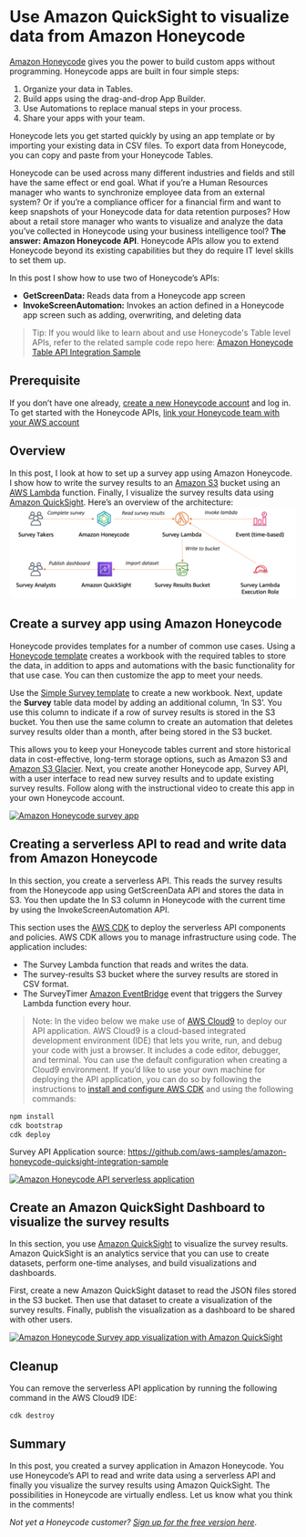 # Use Amazon QuickSight to visualize data from Amazon Honeycode

[Amazon Honeycode](https://www.honeycode.aws/?trk=el_a134p000006gNooAAE&trkCampaign=pac-edm-2020-honeycode-homepage&sc_channel=el&sc_campaign=pac-edm-2020-honeycode-website_links-adoption-quicksight_post_link&sc_outcome=Enterprise_Digital_Marketing&sc_geo=NAMER&sc_country=US) gives you the power to build custom apps without programming. Honeycode apps are built in four simple steps: 

1. Organize your data in Tables.
2. Build apps using the drag-and-drop App Builder.
3. Use Automations to replace manual steps in your process.
4. Share your apps with your team. 

Honeycode lets you get started quickly by using an app template or by importing your existing data in CSV files. To export data from Honeycode, you can copy and paste from your Honeycode Tables. 

Honeycode can be used across many different industries and fields and still have the same effect or end goal. What if you’re a Human Resources manager who wants to synchronize employee data from an external system? Or if you’re a compliance officer for a financial firm and want to keep snapshots of your Honeycode data for data retention purposes? How about a retail store manager who wants to visualize and analyze the data you’ve collected in Honeycode using your business intelligence tool? **The answer: Amazon Honeycode API**. Honeycode APIs allow you to extend Honeycode beyond its existing capabilities but they do require IT level skills to set them up.

In this post I show how to use two of Honeycode’s APIs:

* **GetScreenData:** Reads data from a Honeycode app screen 
* **InvokeScreenAutomation:** Invokes an action defined in a Honeycode app screen such as adding, overwriting, and deleting data

>Tip: If you would like to learn about and use Honeycode's Table level APIs, refer to the related sample code repo here: [Amazon Honeycode Table API Integration Sample](https://github.com/aws-samples/amazon-honeycode-table-api-integration-sample)

## Prerequisite

If you don’t have one already, [create a new Honeycode account](https://www.honeycode.aws/?trk=el_a134p000006gNooAAE&trkCampaign=pac-edm-2020-honeycode-homepage&sc_channel=el&sc_campaign=pac-edm-2020-honeycode-website_links-adoption-quicksight_post_link&sc_outcome=Enterprise_Digital_Marketing&sc_geo=NAMER&sc_country=US) and log in. To get started with the Honeycode APIs, [link your Honeycode team with your AWS account](https://honeycodecommunity.aws/t/connecting-honeycode-to-an-aws-account/98)

## Overview

In this post, I look at how to set up a survey app using Amazon Honeycode. I show how to write the survey results to an [Amazon S3](https://aws.amazon.com/s3/) bucket using an [AWS Lambda](https://aws.amazon.com/lambda/) function. Finally, I visualize the survey results data using [Amazon QuickSight](https://aws.amazon.com/quicksight/). Here’s an overview of the architecture: ![Honeycode Screen APIs sample architecture](amazon-honeycode-api-sample-architecture.png)

## Create a survey app using Amazon Honeycode

Honeycode provides templates for a number of common use cases. Using a [Honeycode template](https://www.honeycode.aws/templates) creates a workbook with the required tables to store the data, in addition to apps and automations with the basic functionality for that use case. You can then customize the app to meet your needs.

Use the [Simple Survey template](https://www.honeycode.aws/templates/simple-survey) to create a new workbook. Next, update the **Survey** table data model by adding an additional column, ‘In S3’. You use this column to indicate if a row of survey results is stored in the S3 bucket. You then use the same column to create an automation that deletes survey results older than a month, after being stored in the S3 bucket.

This allows you to keep your Honeycode tables current and store historical data in cost-effective, long-term storage options, such as Amazon S3 and [Amazon S3 Glacier](https://aws.amazon.com/glacier/). Next, you create another Honeycode app, Survey API, with a user interface to read new survey results and to update existing survey results. Follow along with the instructional video to create this app in your own Honeycode account.

[![Amazon Honeycode survey app](https://img.youtube.com/vi/2tvib8391OQ/0.jpg)](https://www.youtube.com/watch?v=2tvib8391OQ)

## Creating a serverless API to read and write data from Amazon Honeycode

In this section, you create a serverless API. This reads the survey results from the Honeycode app using GetScreenData API and stores the data in S3. You then update the In S3 column in Honeycode with the current time by using the InvokeScreenAutomation API.

This section uses the [AWS CDK](https://aws.amazon.com/cdk/) to deploy the serverless API components and policies. AWS CDK allows you to manage infrastructure using code. The application includes:

* The Survey Lambda function that reads and writes the data.
* The survey-results S3 bucket where the survey results are stored in CSV format.
* The SurveyTimer [Amazon EventBridge](https://aws.amazon.com/eventbridge/) event that triggers the Survey Lambda function every hour.

> Note: In the video below we make use of [AWS Cloud9](https://aws.amazon.com/cloud9/) to deploy our API application. AWS Cloud9 is a cloud-based integrated development environment (IDE) that lets you write, run, and debug your code with just a browser. It includes a code editor, debugger, and terminal. You can use the default configuration when creating a Cloud9 environment. If you’d like to use your own machine for deploying the API application, you can do so by following the instructions to [install and configure AWS CDK](https://docs.aws.amazon.com/cdk/latest/guide/getting_started.html#getting_started_prerequisites) and using the following commands:

```
npm install
cdk bootstrap
cdk deploy
```

Survey API Application source: https://github.com/aws-samples/amazon-honeycode-quicksight-integration-sample

[![Amazon Honeycode API serverless application](https://img.youtube.com/vi/LV3FEG6O6H8/0.jpg)](https://www.youtube.com/watch?v=LV3FEG6O6H8)

## Create an Amazon QuickSight Dashboard to visualize the survey results

In this section, you use [Amazon QuickSight](https://aws.amazon.com/quicksight/) to visualize the survey results. Amazon QuickSight is an analytics service that you can use to create datasets, perform one-time analyses, and build visualizations and dashboards.

First, create a new Amazon QuickSight dataset to read the JSON files stored in the S3 bucket. Then use that dataset to create a visualization of the survey results. Finally, publish the visualization as a dashboard to be shared with other users.

[![Amazon Honeycode Survey app visualization with Amazon QuickSight](https://img.youtube.com/vi/uVx-Ni7bgE4/0.jpg)](https://www.youtube.com/watch?v=uVx-Ni7bgE4)

## Cleanup

You can remove the serverless API application by running the following command in the AWS Cloud9 IDE:

```
cdk destroy
```

## Summary

In this post, you created a survey application in Amazon Honeycode. You use Honeycode’s API to read and write data using a serverless API and finally you visualize the survey results using Amazon QuickSight. The possibilities in Honeycode are virtually endless. Let us know what you think in the comments!

*Not yet a Honeycode customer? [Sign up for the free version here](https://www.honeycode.aws/?trk=el_a134p000006gNooAAE&trkCampaign=pac-edm-2020-honeycode-homepage&sc_channel=el&sc_campaign=pac-edm-2020-honeycode-website_links-adoption-quicksight_post_link&sc_outcome=Enterprise_Digital_Marketing&sc_geo=NAMER&sc_country=US)*.
